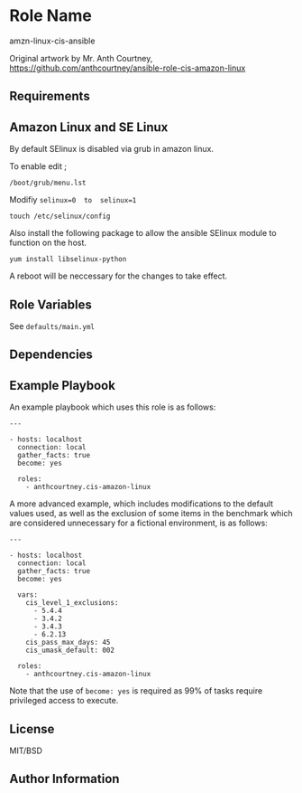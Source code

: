 Role Name
=========

amzn-linux-cis-ansible

Original artwork by Mr. Anth Courtney, https://github.com/anthcourtney/ansible-role-cis-amazon-linux


Requirements
------------


Amazon Linux and SE Linux
----------------
By default SElinux is disabled via grub in amazon linux.

To enable edit ;

```/boot/grub/menu.lst```

Modifiy ```selinux=0  to  selinux=1```

```touch /etc/selinux/config```

Also install the following package to allow the ansible SElinux module to function on the host.

```yum install libselinux-python```

A reboot will be neccessary for the changes to take effect.


Role Variables
--------------

See ```defaults/main.yml```

Dependencies
------------

Example Playbook
----------------

An example playbook which uses this role is as follows:

```
---

- hosts: localhost
  connection: local
  gather_facts: true
  become: yes

  roles:
    - anthcourtney.cis-amazon-linux
```

A more advanced example, which includes modifications to the default values used, as well as the exclusion of some items in the benchmark which are considered unnecessary for a fictional environment, is as follows:

```
---

- hosts: localhost
  connection: local
  gather_facts: true
  become: yes

  vars:
    cis_level_1_exclusions:
      - 5.4.4
      - 3.4.2
      - 3.4.3
      - 6.2.13   
    cis_pass_max_days: 45
    cis_umask_default: 002
 
  roles:
    - anthcourtney.cis-amazon-linux

```

Note that the use of ```become: yes``` is required as 99% of tasks require privileged access to execute.

License
-------

MIT/BSD

Author Information
------------------
